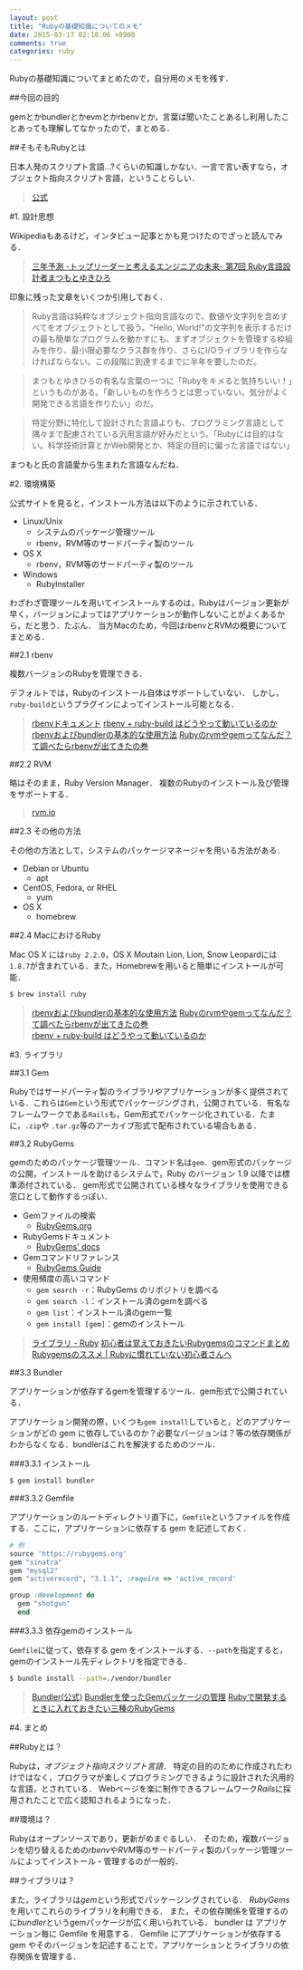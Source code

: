 ```yaml
---
layout: post
title: "Rubyの基礎知識についてのメモ"
date: 2015-03-17 02:18:06 +0900
comments: true
categories: ruby
---
```


Rubyの基礎知識についてまとめたので，自分用のメモを残す．

<!-- more -->

##今回の目的

gemとかbundlerとかevmとかrbenvとか，言葉は聞いたことあるし利用したことあっても理解してなかったので，まとめる．

##そもそもRubyとは

日本人発のスクリプト言語...?くらいの知識しかない．一言で言い表すなら，オブジェクト指向スクリプト言語，ということらしい．

>[公式](https://www.ruby-lang.org/ja/)

#1. 設計思想

Wikipediaもあるけど，インタビュー記事とかも見つけたのでざっと読んでみる．

>[三年予測 -トップリーダーと考えるエンジニアの未来- 第7回 Ruby言語設計者まつもとゆきひろ](http://doda.jp/engineer/guide/yosoku/07_1.html)

印象に残った文章をいくつか引用しておく．

>Ruby言語は純粋なオブジェクト指向言語なので、数値や文字列を含めすべてをオブジェクトとして扱う。"Hello, World!"の文字列を表示するだけの最も簡単なプログラムを動かすにも、まずオブジェクトを管理する枠組みを作り、最小限必要なクラス群を作り、さらにI/Oライブラリを作らなければならない。この段階に到達するまでに半年を要したのだ。

>まつもとゆきひろの有名な言葉の一つに「Rubyをキメると気持ちいい！」というものがある。「新しいものを作ろうとは思っていない。気分がよく開発できる言語を作りたい」のだ。

>特定分野に特化して設計された言語よりも、プログラミング言語として隅々まで配慮されている汎用言語が好みだという。「Rubyには目的はない。科学技術計算とかWeb開発とか、特定の目的に偏った言語ではない」

まつもと氏の言語愛から生まれた言語なんだね．

#2. 環境構築

公式サイトを見ると，インストール方法は以下のように示されている．

* Linux/Unix
    * システムのパッケージ管理ツール
    * rbenv，RVM等のサードパーティ製のツール
* OS X
    * rbenv，RVM等のサードパーティ製のツール
* Windows
    * RubyInstaller

わざわざ管理ツールを用いてインストールするのは，Rubyはバージョン更新が早く，バージョンによってはアプリケーションが動作しないことがよくあるから，だと思う．たぶん．
当方Macのため，今回はrbenvとRVMの概要についてまとめる．

##2.1 rbenv

複数バージョンのRubyを管理できる．

デフォルトでは，Rubyのインストール自体はサポートしていない．
しかし，`ruby-build`というプラグインによってインストール可能となる．

>[rbenvドキュメント](https://github.com/sstephenson/rbenv)
>[rbenv + ruby-build はどうやって動いているのか](http://takatoshiono.hatenablog.com/entry/2015/01/09/012040)
>[rbenvおよびbundlerの基本的な使用方法](https://www.qoosky.net/references/128/)
>[Rubyのrvmやgemってなんだ？て調べたらrbenvが出てきたの巻](http://mukaer.com/archives/2012/03/09/rubyrvmgemrbenv/)

##2.2 RVM

略はそのまま，Ruby Version Manager．
複数のRubyのインストール及び管理をサポートする．

>[rvm.io](http://rvm.io)

##2.3 その他の方法

その他の方法として，システムのパッケージマネージャを用いる方法がある．

* Debian or Ubuntu
    * apt
* CentOS, Fedora, or RHEL
    * yum
* OS X
    * homebrew

##2.4 MacにおけるRuby

Mac OS X には`ruby 2.2.0`，OS X Moutain Lion, Lion, Snow Leopardには`1.8.7`が含まれている．また，Homebrewを用いると簡単にインストールが可能．

```bash
$ brew install ruby
```

>[rbenvおよびbundlerの基本的な使用方法](https://www.qoosky.net/references/128/)
>[Rubyのrvmやgemってなんだ？て調べたらrbenvが出てきたの巻](http://mukaer.com/archives/2012/03/09/rubyrvmgemrbenv/)  
>[rbenv + ruby-build はどうやって動いているのか](http://takatoshiono.hatenablog.com/entry/2015/01/09/012040)

#3. ライブラリ

##3.1 Gem

Rubyではサードパーティ製のライブラリやアプリケーションが多く提供されている．これらは`Gem`という形式でパッケージングされ，公開されている．有名なフレームワークである`Rails`も，Gem形式でパッケージ化されている．たまに，`.zip`や `.tar.gz`等のアーカイブ形式で配布されている場合もある．

##3.2 RubyGems

gemのためのパッケージ管理ツール．コマンド名は`gem`．gem形式のパッケージの公開，インストールを助けるシステムで，Ruby のバージョン 1.9 以降では標準添付されている．
gem形式で公開されている様々なライブラリを使用できる窓口として動作するっぽい．

* Gemファイルの検索
    * [RubyGems.org](https://rubygems.org)
*  RubyGemsドキュメント
    * [RubyGems' docs](http://guides.rubygems.org)
* Gemコマンドリファレンス
    * [RubyGems Guide](http://guides.rubygems.org/command-reference/)
* 使用頻度の高いコマンド
    * `gem search -r`：RubyGems のリポジトリを調べる
    * `gem search -l`：インストール済のgemを調べる
    * `gem list`：インストール済のgem一覧
    * `gem install [gem]`：gemのインストール

>[ライブラリ - Ruby](https://www.ruby-lang.org/ja/libraries/)
>[初心者は覚えておきたいRubygemsのコマンドまとめ](http://qiita.com/muran001/items/14f34b735e0a6b4af98c)  
>[Rubygemsのススメ | Rubyに慣れていない初心者さんへ](http://qiita.com/sumyapp/items/5ec58bf3567e557c24d7)

##3.3 Bundler

アプリケーションが依存するgemを管理するツール．gem形式で公開されている．

アプリケーション開発の際，いくつも`gem install`していると，どのアプリケーションがどの gem に依存しているのか？必要なバージョンは？等の依存関係がわからなくなる．bundlerはこれを解決するためのツール．

###3.3.1 インストール

```bash
$ gem install bundler
```

###3.3.2 Gemfile

アプリケーションのルートディレクトリ直下に，`Gemfile`というファイルを作成する．ここに，アプリケーションに依存する gem を記述しておく．

```ruby
# 例
source 'https://rubygems.org'
gem "sinatra"
gem "mysql2"
gem "activerecord", "3.1.1", :require => 'active_record'

group :development do
  gem "shotgun"
  end
```

###3.3.3 依存gemのインストール

`Gemfile`に従って，依存する gem をインストールする．`--path`を指定すると，gemのインストール先ディレクトリを指定できる．

```bash
$ bundle install --path=./vendor/bundler
```

>[Bundler(公式)](http://bundler.io)
>[Bundlerを使ったGemパッケージの管理](http://www.rubylife.jp/rails/ini/index2.html)
>[Rubyで開発するときに入れておきたい三種のRubyGems](http://tech.kayac.com/archive/ruby3rubygems.html)

#4. まとめ

##Rubyとは？

Rubyは，*オブジェクト指向スクリプト言語*．
特定の目的のために作成されたわけではなく，プログラマが楽しくプログラミングできるように設計された汎用的な言語，とされている．
Webページを楽に制作できるフレームワーク*Rails*に採用されたことで広く認知されるようになった．

##環境は？

Rubyはオープンソースであり，更新がめまぐるしい．
そのため，複数バージョンを切り替えるための*rbenv*や*RVM*等のサードパーティ製のパッケージ管理ツールによってインストール・管理するのが一般的．

##ライブラリは？

また，ライブラリは*gem*という形式でパッケージングされている．
*RubyGems*を用いてこれらのライブラリを利用できる．
また，その依存関係を管理するのに*bundler*というgemパッケージが広く用いられている．
bundler は アプリケーション毎に Gemfile を用意する．
Gemfile にアプリケーションが依存する gem やそのバージョンを記述することで，アプリケーションとライブラリの依存関係を管理する．
